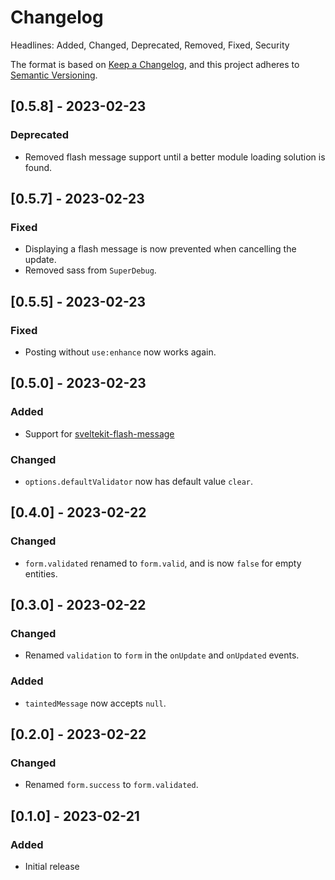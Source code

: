 # Changelog

Headlines: Added, Changed, Deprecated, Removed, Fixed, Security

The format is based on [Keep a Changelog](https://keepachangelog.com/en/1.0.0/),
and this project adheres to [Semantic Versioning](https://semver.org/spec/v2.0.0.html).

## [0.5.8] - 2023-02-23

### Deprecated

- Removed flash message support until a better module loading solution is found.

## [0.5.7] - 2023-02-23

### Fixed

- Displaying a flash message is now prevented when cancelling the update.
- Removed sass from `SuperDebug`.

## [0.5.5] - 2023-02-23

### Fixed

- Posting without `use:enhance` now works again.

## [0.5.0] - 2023-02-23

### Added

- Support for [sveltekit-flash-message](https://www.npmjs.com/package/sveltekit-flash-message)

### Changed

- `options.defaultValidator` now has default value `clear`.

## [0.4.0] - 2023-02-22

### Changed

- `form.validated` renamed to `form.valid`, and is now `false` for empty entities.

## [0.3.0] - 2023-02-22

### Changed

- Renamed `validation` to `form` in the `onUpdate` and `onUpdated` events.

### Added

- `taintedMessage` now accepts `null`.

## [0.2.0] - 2023-02-22

### Changed

- Renamed `form.success` to `form.validated`.

## [0.1.0] - 2023-02-21

### Added

- Initial release
